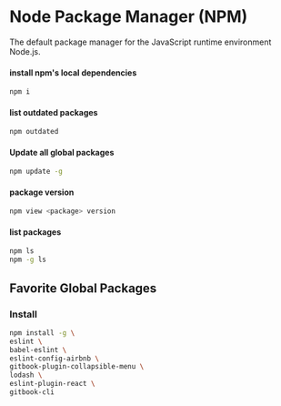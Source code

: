 # Node Package Manager (NPM)

The default package manager for the JavaScript runtime environment Node.js.

#### install npm's local dependencies

```sh
npm i
```

#### list outdated packages

```sh
npm outdated
```

#### Update all global packages

```sh
npm update -g
```

#### package version

```sh
npm view <package> version
```

#### list packages

```sh
npm ls
npm -g ls
```


## Favorite Global Packages

### Install

```sh
npm install -g \
eslint \
babel-eslint \
eslint-config-airbnb \
gitbook-plugin-collapsible-menu \
lodash \
eslint-plugin-react \
gitbook-cli
```
